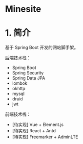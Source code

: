 # Minesite

# 1. 简介

基于 Spring Boot 开发的网站脚手架。

后端技术栈：
* Spring Boot
* Spring Security
* Spring Data JPA
* lombok
* okhttp
* mysql
* druid
* jwt

前端技术栈：
* [待实现] Vue + Element.js
* [待实现] React + Antd
* [待实现] Freemarker + AdminLTE
